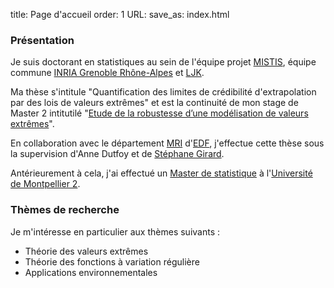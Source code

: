 title: Page d'accueil
order: 1
URL:
save_as: index.html

### **Présentation**

Je suis doctorant en statistiques au sein de l'équipe projet [MISTIS](https://mistis.inrialpes.fr/), équipe commune [INRIA Grenoble Rhône-Alpes](https://www.inria.fr/centre/grenoble) et [LJK](http://www-ljk.imag.fr/). 

Ma thèse s'intitule "Quantification des limites de crédibilité d'extrapolation par des lois de valeurs extrêmes" et est la continuité de mon stage de Master 2 intitutilé "[Etude de la robustesse d’une modélisation de valeurs extrêmes](www.gdr-mascotnum.fr/media/offredestage2015-edf-inria.pdf)".

En collaboration avec le département [MRI](http://research.edf.com/fichiers/fckeditor/Commun/Innovation/departements/DOC_EDF_PLAQUETTE_MRI_GB.pdf) d'[EDF](https://www.edf.fr/), j'effectue cette thèse sous la supervision d'Anne Dutfoy et de [Stéphane Girard](http://mistis.inrialpes.fr/people/girard/).

Antérieurement à cela, j'ai effectué un [Master de statistique](http://www.agro-montpellier.fr/um2/um1/masterbiostatistique/accueil.php) à l'[Université de Montpellier 2](http://www.umontpellier.fr/).

### **Thèmes de recherche**

Je m'intéresse en particulier aux thèmes suivants :

* Théorie des valeurs extrêmes
* Théorie des fonctions à variation régulière
* Applications environnementales
